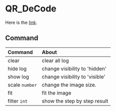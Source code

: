 # QR_DeCode

Here is the [link](https://kteruuchi.github.io/QR_DeCode/).

## Command
| Command | About |
|:--------|:------|
| clear | clear all log |
| hide log | change visibility to 'hidden' |
| show log | change visibility to 'visible' |
| scale `number` | change the image size. |
| fit | fit the image |
| filter `int` | show the step by step result |
